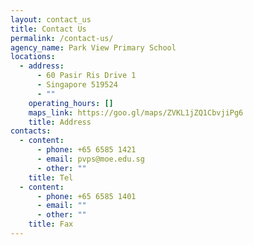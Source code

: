 ```yaml
---
layout: contact_us
title: Contact Us
permalink: /contact-us/
agency_name: Park View Primary School
locations:
  - address:
      - 60 Pasir Ris Drive 1
      - Singapore 519524
      - ""
    operating_hours: []
    maps_link: https://goo.gl/maps/ZVKL1jZQ1CbvjiPg6
    title: Address
contacts:
  - content:
      - phone: +65 6585 1421
      - email: pvps@moe.edu.sg
      - other: ""
    title: Tel
  - content:
      - phone: +65 6585 1401
      - email: ""
      - other: ""
    title: Fax
---
```

